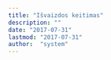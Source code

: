 ```yaml
---
title: "Išvaizdos keitimas"
description: ""
date: "2017-07-31"
lastmod: "2017-07-31"
author:  "system"
---
```




